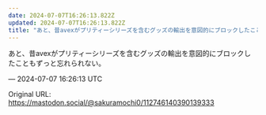 ```yaml
---
date: 2024-07-07T16:26:13.822Z
updated: 2024-07-07T16:26:13.822Z
title: "あと、昔avexがプリティーシリーズを含むグッズの輸出を意図的にブロックしたこと[...]"
---
```


<p>あと、昔avexがプリティーシリーズを含むグッズの輸出を意図的にブロックしたこともずっと忘れられない。</p>

&mdash; 2024-07-07 16:26:13 UTC

Original URL: https://mastodon.social/@sakuramochi0/112746140390139333
